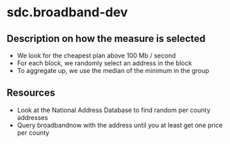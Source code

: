# sdc.broadband-dev

## Description on how the measure is selected
  - We look for the cheapest plan above 100 Mb / second
  - For each block, we randomly select an address in the block
  - To aggregate up, we use the median of the minimum in the group

## Resources
  - Look at the National Address Database to find random per county addresses
  - Query broadbandnow with the address until you at least get one price per county
